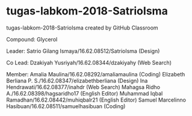 # tugas-labkom-2018-SatrioIsma
tugas-labkom-2018-SatrioIsma created by GitHub Classroom

Compound: Glycerol

Leader:
Satrio Gilang Ismaya/16.62.08512/SatrioIsma (Design)

Co Lead:
Dzakiyah Yusriyah/16.62.08344/dzakiyahy (Web Search)

Member:
Amalia Maulina/16.62.08292/amaliamaulina (Coding)
Elizabeth Berliana P. S./16.62.08347/elizabethberliana (Design)
Ina Hendrawati/16.62.08377/inahdr (Web Search)
Mahagsa Ridho A./16.62.08398/hagsaridho17 (English Editor)
Muhammad Iqbal Ramadhan/16.62.08442/muhiqbalr21 (English Editor)
Samuel Marcelinno Hasibuan/16.62.08511/samuelhasibuan (Coding)

